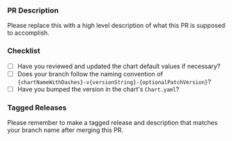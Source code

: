 ### PR Description
Please replace this with a high level description of what this PR is supposed to accomplish.

### Checklist

 - [ ] Have you reviewed and updated the chart default values if necessary?
 - [ ] Does your branch follow the naming convention of `{chartNameWithDashes}-v{versionString}-{optionalPatchVersion}`?
 - [ ] Have you bumped the version in the chart's `Chart.yaml`?

### Tagged Releases
Please remember to make a tagged release and description that matches your branch name after merging this PR.
